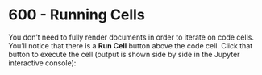 # 600 - Running Cells

You don’t need to fully render documents in order to iterate on code cells. You’ll notice that there is a **Run Cell** button above the code cell. Click that button to execute the cell (output is shown side by side in the Jupyter interactive console):

